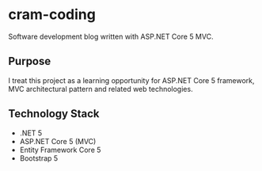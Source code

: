 # cram-coding
Software development blog written with ASP.NET Core 5 MVC.

## Purpose
I treat this project as a learning opportunity for ASP.NET Core 5 framework, MVC architectural pattern and related web technologies.

## Technology Stack
- .NET 5
- ASP.NET Core 5 (MVC)
- Entity Framework Core 5
- Bootstrap 5
